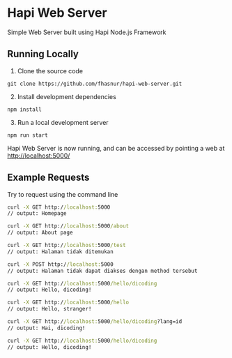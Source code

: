 # Hapi Web Server

Simple Web Server built using Hapi Node.js Framework

## Running Locally

1. Clone the source code

```
git clone https://github.com/fhasnur/hapi-web-server.git
```

2. Install development dependencies

```
npm install
```

3. Run a local development server

```
npm run start
```

Hapi Web Server is now running, and can be accessed by pointing a web at [http://localhost:5000/](http://localhost:5000/)

## Example Requests

Try to request using the command line

```cmd
curl -X GET http://localhost:5000
// output: Homepage

curl -X GET http://localhost:5000/about
// output: About page

curl -X GET http://localhost:5000/test
// output: Halaman tidak ditemukan

curl -X POST http://localhost:5000
// output: Halaman tidak dapat diakses dengan method tersebut

curl -X GET http://localhost:5000/hello/dicoding
// output: Hello, dicoding!

curl -X GET http://localhost:5000/hello
// output: Hello, stranger!

curl -X GET http://localhost:5000/hello/dicoding?lang=id
// output: Hai, dicoding!

curl -X GET http://localhost:5000/hello/dicoding
// output: Hello, dicoding!
```
